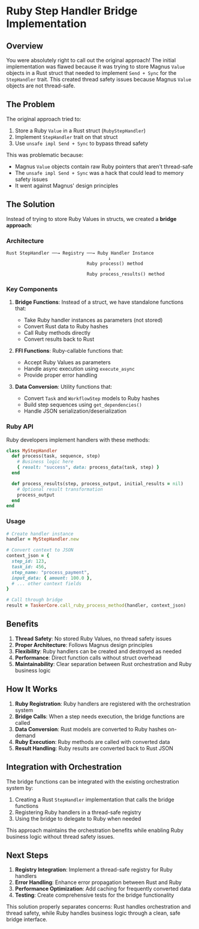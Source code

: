 # Ruby Step Handler Bridge Implementation

## Overview

You were absolutely right to call out the original approach! The initial implementation was flawed because it was trying to store Magnus `Value` objects in a Rust struct that needed to implement `Send + Sync` for the `StepHandler` trait. This created thread safety issues because Magnus `Value` objects are not thread-safe.

## The Problem

The original approach tried to:
1. Store a Ruby `Value` in a Rust struct (`RubyStepHandler`)
2. Implement `StepHandler` trait on that struct
3. Use `unsafe impl Send + Sync` to bypass thread safety

This was problematic because:
- Magnus `Value` objects contain raw Ruby pointers that aren't thread-safe
- The `unsafe impl Send + Sync` was a hack that could lead to memory safety issues
- It went against Magnus' design principles

## The Solution

Instead of trying to store Ruby Values in structs, we created a **bridge approach**:

### Architecture

```
Rust StepHandler ──→ Registry ──→ Ruby Handler Instance
                                      ↓
                              Ruby process() method
                                      ↓
                              Ruby process_results() method
```

### Key Components

1. **Bridge Functions**: Instead of a struct, we have standalone functions that:
   - Take Ruby handler instances as parameters (not stored)
   - Convert Rust data to Ruby hashes
   - Call Ruby methods directly
   - Convert results back to Rust

2. **FFI Functions**: Ruby-callable functions that:
   - Accept Ruby Values as parameters
   - Handle async execution using `execute_async`
   - Provide proper error handling

3. **Data Conversion**: Utility functions that:
   - Convert `Task` and `WorkflowStep` models to Ruby hashes
   - Build step sequences using `get_dependencies()`
   - Handle JSON serialization/deserialization

### Ruby API

Ruby developers implement handlers with these methods:

```ruby
class MyStepHandler
  def process(task, sequence, step)
    # Business logic here
    { result: "success", data: process_data(task, step) }
  end

  def process_results(step, process_output, initial_results = nil)
    # Optional result transformation
    process_output
  end
end
```

### Usage

```ruby
# Create handler instance
handler = MyStepHandler.new

# Convert context to JSON
context_json = {
  step_id: 123,
  task_id: 456,
  step_name: "process_payment",
  input_data: { amount: 100.0 },
  # ... other context fields
}

# Call through bridge
result = TaskerCore.call_ruby_process_method(handler, context_json)
```

## Benefits

1. **Thread Safety**: No stored Ruby Values, no thread safety issues
2. **Proper Architecture**: Follows Magnus design principles
3. **Flexibility**: Ruby handlers can be created and destroyed as needed
4. **Performance**: Direct function calls without struct overhead
5. **Maintainability**: Clear separation between Rust orchestration and Ruby business logic

## How It Works

1. **Ruby Registration**: Ruby handlers are registered with the orchestration system
2. **Bridge Calls**: When a step needs execution, the bridge functions are called
3. **Data Conversion**: Rust models are converted to Ruby hashes on-demand
4. **Ruby Execution**: Ruby methods are called with converted data
5. **Result Handling**: Ruby results are converted back to Rust JSON

## Integration with Orchestration

The bridge functions can be integrated with the existing orchestration system by:
1. Creating a Rust `StepHandler` implementation that calls the bridge functions
2. Registering Ruby handlers in a thread-safe registry
3. Using the bridge to delegate to Ruby when needed

This approach maintains the orchestration benefits while enabling Ruby business logic without thread safety issues.

## Next Steps

1. **Registry Integration**: Implement a thread-safe registry for Ruby handlers
2. **Error Handling**: Enhance error propagation between Rust and Ruby
3. **Performance Optimization**: Add caching for frequently converted data
4. **Testing**: Create comprehensive tests for the bridge functionality

This solution properly separates concerns: Rust handles orchestration and thread safety, while Ruby handles business logic through a clean, safe bridge interface.
